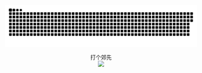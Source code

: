 <a href=#><img src="郊县.svg"></a>

<p align="center"> 
  打个郊先<br>
  <img src="https://profile-counter.glitch.me/Jeffylison/count.svg" />
</p>
